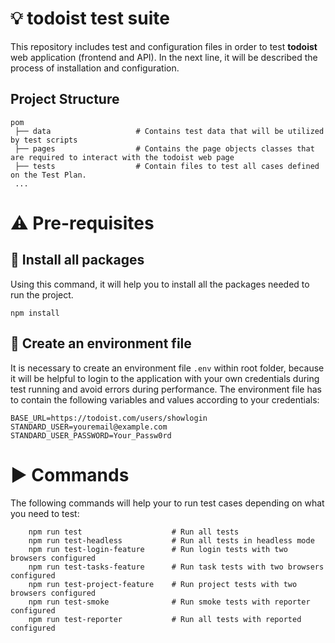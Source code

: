 # :bulb: todoist test suite
This repository includes test and configuration files in order to test **todoist** web application (frontend and API). In the next line, it will be described the process of installation and configuration.

## Project Structure 

```
pom
 ├── data                   # Contains test data that will be utilized by test scripts
 ├── pages                  # Contains the page objects classes that are required to interact with the todoist web page
 ├── tests                  # Contain files to test all cases defined on the Test Plan.
 ...
```
# :warning: Pre-requisites

## :pencil: Install all packages
Using this command, it will help you to install all the packages needed to run the project.
```
npm install
```

## :pencil: Create an environment file
It is necessary to create an environment file `.env` within root folder, because it will be helpful to login to the application with your own credentials during test running and avoid errors during performance.
The environment file has to contain the following variables and values according to your credentials:
```
BASE_URL=https://todoist.com/users/showlogin
STANDARD_USER=youremail@example.com
STANDARD_USER_PASSWORD=Your_Passw0rd
```

# :arrow_forward: Commands
The following commands will help your to run test cases depending on what you need to test:
```
    npm run test                    # Run all tests
    npm run test-headless           # Run all tests in headless mode
    npm run test-login-feature      # Run login tests with two browsers configured
    npm run test-tasks-feature      # Run task tests with two browsers configured
    npm run test-project-feature    # Run project tests with two browsers configured
    npm run test-smoke              # Run smoke tests with reporter configured
    npm run test-reporter           # Run all tests with reported configured
```
